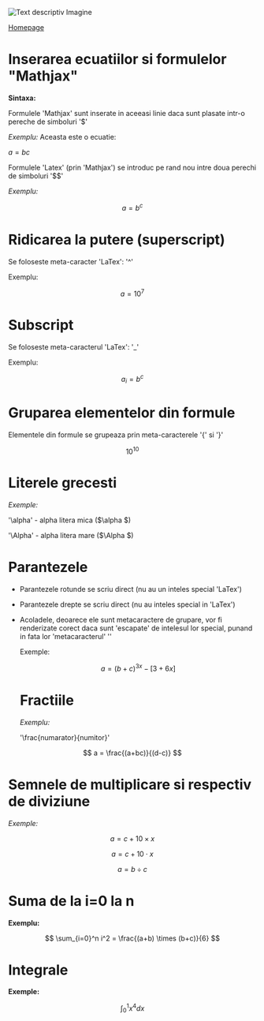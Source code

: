 <script id="MathJax-script" async src="https://cdn.jsdelivr.net/npm/mathjax@3.0.1/es5/tex-mml-chtml.js" > </script>


![Text descriptiv Imagine](https://th.bing.com/th/id/OIP.a1CexLzdq5ogQ4qzji7CCgHaFx?rs=1&pid=ImgDetMain)

[Homepage](index.md)

# Inserarea ecuatiilor si formulelor "Mathjax"

**Sintaxa:**

Formulele 'Mathjax' sunt inserate in aceeasi linie daca sunt plasate intr-o pereche de simboluri '$'

*Exemplu:* Aceasta este o ecuatie: 

$a=bc$

Formulele 'Latex' (prin 'Mathjax') se introduc pe rand nou intre doua perechi de simboluri '$$'

*Exemplu:*

$$a=b^c$$

# Ridicarea la putere (superscript)

Se foloseste meta-caracter 'LaTex': '^'

Exemplu:

$$a=10^7$$

# Subscript

Se foloseste meta-caracterul 'LaTex': '_'

Exemplu:

$$a_i=b^c$$




# Gruparea elementelor din formule

Elementele din formule se grupeaza prin meta-caracterele '{' si '}'

$$ 10^{10} $$

# Literele grecesti

*Exemple:*

'\alpha' - alpha litera mica ($\alpha $)

'\Alpha' - alpha litera mare ($\Alpha $)

# Parantezele

- Parantezele rotunde se scriu direct (nu au un inteles special 'LaTex')
- Parantezele drepte se scriu direct (nu au inteles special in 'LaTex')
- Acoladele, deoarece ele sunt metacaractere de grupare, vor fi renderizate corect daca sunt 'escapate' de intelesul lor special, punand in fata lor 'metacaracterul' '\'

  Exemple:

  $$a = (b+c)^{3x} - [3+6x]$$

  # Fractiile

  *Exemplu:*

  '\frac{numarator}{numitor}'

$$ a = \frac{(a+bc)}{(d-c)} $$

# Semnele de multiplicare si respectiv de diviziune

*Exemple:*

$$ a = c + 10 \times x $$

$$ a = c + 10 \cdot x $$

$$ a = b \div c $$

# Suma de la i=0 la n

**Exemplu:**

$$ \sum_{i=0}^n i^2 = \frac{(a+b) \times (b+c)}{6} $$

# Integrale

**Exemple:**

$$ \int_0^1 x^4 dx $$
